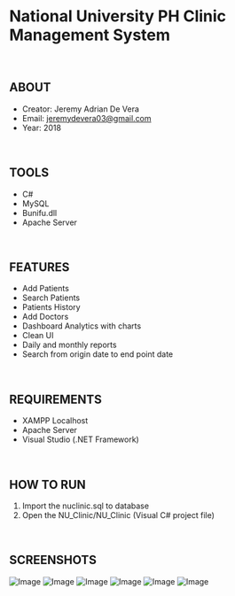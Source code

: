 # National University PH Clinic Management System
<br />

## ABOUT
  - Creator: Jeremy Adrian De Vera
  - Email: jeremydevera03@gmail.com
  - Year: 2018
<br />

## TOOLS
  - C#
  - MySQL
  - Bunifu.dll
  - Apache Server
<br />

## FEATURES
  - Add Patients
  - Search Patients
  - Patients History
  - Add Doctors
  - Dashboard Analytics with charts
  - Clean UI
  - Daily and monthly reports
  - Search from origin date to end point date
<br />
  
## REQUIREMENTS
  - XAMPP Localhost
  - Apache Server
  - Visual Studio (.NET Framework)
<br />

## HOW TO RUN

  1. Import the nuclinic.sql to database
  2. Open the NU_Clinic/NU_Clinic (Visual C# project file)
<br />

## SCREENSHOTS
  
![Image](https://i.ibb.co/7W0Jtg8/received-323743651775732.png)
![Image](https://i.ibb.co/qdH4JR7/received-337691383710103.png)
![Image](https://i.ibb.co/c3XDRyk/received-342783322946728.png)
![Image](https://i.ibb.co/68WrsLc/received-1103184749852480.png)
![Image](https://i.ibb.co/Kjk75tD/received-2123585667663248.png)
![Image](https://i.ibb.co/z7MJjbB/received-2327556970864111.png)
